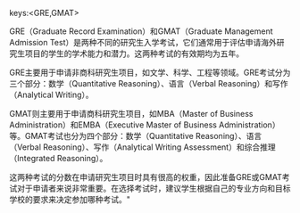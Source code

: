 keys:<GRE,GMAT>


GRE（Graduate Record Examination）和GMAT（Graduate Management Admission Test）是两种不同的研究生入学考试，它们通常用于评估申请海外研究生项目的学生的学术能力和潜力。这两种考试的有效期均为五年。

GRE主要用于申请非商科研究生项目，如文学、科学、工程等领域。GRE考试分为三个部分：数学（Quantitative Reasoning）、语言（Verbal Reasoning）和写作（Analytical Writing）。

GMAT则主要用于申请商科研究生项目，如MBA（Master of Business Administration）和EMBA（Executive Master of Business Administration）等。GMAT考试也分为四个部分：数学（Quantitative Reasoning）、语言（Verbal Reasoning）、写作（Analytical Writing Assessment）和综合推理（Integrated Reasoning）。

这两种考试的分数在申请研究生项目时具有很高的权重，因此准备GRE或GMAT考试对于申请者来说非常重要。在选择考试时，建议学生根据自己的专业方向和目标学校的要求来决定参加哪种考试。"